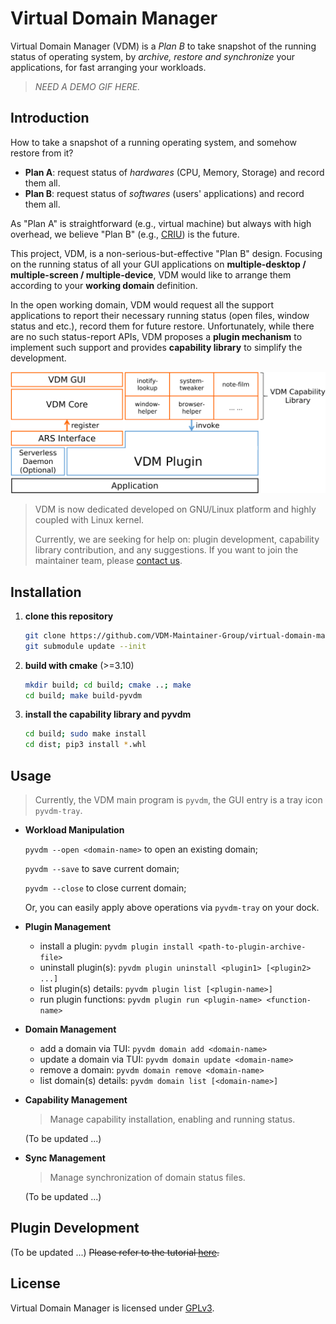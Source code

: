 # Virtual Domain Manager

Virtual Domain Manager (VDM) is a *Plan B* to take snapshot of the running status of operating system, by *archive, restore and synchronize* your applications, for fast arranging your workloads.

> *NEED A DEMO GIF HERE.*

## Introduction

How to take a snapshot of a running operating system, and somehow restore from it?

- **Plan A**: request status of *hardwares* (CPU, Memory, Storage) and record them all.
- **Plan B**: request status of *softwares* (users' applications) and record them all.

As "Plan A" is straightforward (e.g., virtual machine) but always with high overhead, we believe "Plan B" (e.g., [CRIU](https://github.com/checkpoint-restore/criu)) is the future.

This project, VDM, is a non-serious-but-effective "Plan B" design. Focusing on the running status of all your GUI applications on **multiple-desktop / multiple-screen / multiple-device**, VDM would like to arrange them according to your **working domain** definition.

In the open working domain, VDM would request all the support applications to report their necessary running status (open files, window status and etc.), record them for future restore. Unfortunately, while there are no such status-report APIs, VDM proposes a **plugin mechanism** to implement such support and provides **capability library** to simplify the development.

<p align="center">
  <img src="./previews/structure.png" width="650px" />
</p>

> VDM is now dedicated developed on GNU/Linux platform and highly coupled with Linux kernel.
>
> Currently, we are seeking for help on: plugin development, capability library contribution, and any suggestions. If you want to join the maintainer team, please [contact us](mailto:sudofree_at_163_com).

## Installation

1. **clone this repository**

   ```bash
   git clone https://github.com/VDM-Maintainer-Group/virtual-domain-manager.git --depth=1
   git submodule update --init
   ```

2. **build with cmake** (>=3.10)

   ```bash
   mkdir build; cd build; cmake ..; make
   cd build; make build-pyvdm
   ```

3. **install the capability library and pyvdm**

   ```bash
   cd build; sudo make install
   cd dist; pip3 install *.whl
   ```

## Usage

> Currently, the VDM main program is `pyvdm`, the GUI entry is a tray icon `pyvdm-tray`.

- **Workload Manipulation**

  `pyvdm --open <domain-name>` to open an existing domain;

  `pyvdm --save` to save current domain;

  `pyvdm --close` to close current domain;

  Or, you can easily apply above operations via `pyvdm-tray` on your dock.

- **Plugin Management**

  - install a plugin: `pyvdm plugin install <path-to-plugin-archive-file>`
  - uninstall plugin(s): `pyvdm plugin uninstall <plugin1> [<plugin2> ...]`
  - list plugin(s) details: `pyvdm plugin list [<plugin-name>]`
  - run plugin functions: `pyvdm plugin run <plugin-name> <function-name>`

- **Domain Management**

  - add a domain via TUI: `pyvdm domain add <domain-name>`
  - update a domain via TUI: `pyvdm domain update <domain-name>`
  - remove a domain: `pyvdm domain remove <domain-name>`
  - list domain(s) details: `pyvdm domain list [<domain-name>]`

- **Capability Management**

  > Manage capability installation, enabling and running status.

  (To be updated ...)

- **Sync Management**

  > Manage synchronization of domain status files.

  (To be updated ...)

## Plugin Development

(To be updated ...) ~~Please refer to the tutorial [here](https://github.com/VDM-Maintainer-Group/vdm-plugin-template).~~

## License

Virtual Domain Manager is licensed under [GPLv3](LICENSE).
